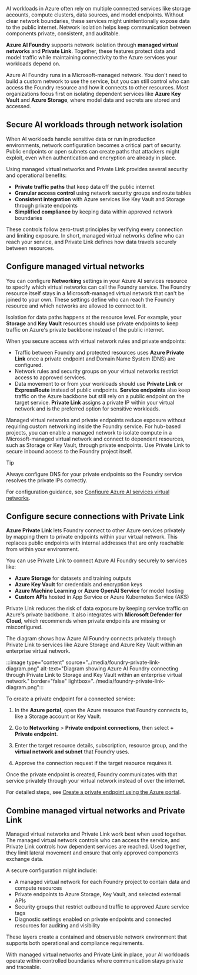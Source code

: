 AI workloads in Azure often rely on multiple connected services like storage accounts, compute clusters, data sources, and model endpoints. Without clear network boundaries, these services might unintentionally expose data to the public internet. Network isolation helps keep communication between components private, consistent, and auditable.

**Azure AI Foundry** supports network isolation through **managed virtual networks** and **Private Link**. Together, these features protect data and model traffic while maintaining connectivity to the Azure services your workloads depend on.

Azure AI Foundry runs in a Microsoft-managed network. You don't need to build a custom network to use the service, but you can still control who can access the Foundry resource and how it connects to other resources. Most organizations focus first on isolating dependent services like **Azure Key Vault** and **Azure Storage**, where model data and secrets are stored and accessed.

## Secure AI workloads through network isolation

When AI workloads handle sensitive data or run in production environments, network configuration becomes a critical part of security. Public endpoints or open subnets can create paths that attackers might exploit, even when authentication and encryption are already in place.

Using managed virtual networks and Private Link provides several security and operational benefits:

- **Private traffic paths** that keep data off the public internet
- **Granular access control** using network security groups and route tables
- **Consistent integration** with Azure services like Key Vault and Storage through private endpoints
- **Simplified compliance** by keeping data within approved network boundaries

These controls follow zero-trust principles by verifying every connection and limiting exposure.
In short, managed virtual networks define who can reach your service, and Private Link defines how data travels securely between resources.

## Configure managed virtual networks

You can configure **Networking** settings in your Azure AI services resource to specify which virtual networks can call the Foundry service. The Foundry resource itself stays in a Microsoft-managed virtual network that can't be joined to your own. These settings define who can reach the Foundry resource and which networks are allowed to connect to it.

Isolation for data paths happens at the resource level. For example, your **Storage** and **Key Vault** resources should use private endpoints to keep traffic on Azure's private backbone instead of the public internet.

When you secure access with virtual network rules and private endpoints:

- Traffic between Foundry and protected resources uses **Azure Private Link** once a private endpoint and Domain Name System (DNS) are configured.
- Network rules and security groups on your virtual networks restrict access to approved services.
- Data movement to or from your workloads should use **Private Link** or **ExpressRoute** instead of public endpoints. **Service endpoints** also keep traffic on the Azure backbone but still rely on a public endpoint on the target service. **Private Link** assigns a private IP within your virtual network and is the preferred option for sensitive workloads.

Managed virtual networks and private endpoints reduce exposure without requiring custom networking inside the Foundry service. For hub-based projects, you can enable a managed network to isolate compute in a Microsoft-managed virtual network and connect to dependent resources, such as Storage or Key Vault, through private endpoints. Use Private Link to secure inbound access to the Foundry project itself.

> [!TIP]
> Always configure DNS for your private endpoints so the Foundry service resolves the private IPs correctly.

For configuration guidance, see [Configure Azure AI services virtual networks](/azure/ai-services/cognitive-services-virtual-networks?azure-portal=true).

## Configure secure connections with Private Link

**Azure Private Link** lets Foundry connect to other Azure services privately by mapping them to private endpoints within your virtual network. This replaces public endpoints with internal addresses that are only reachable from within your environment.

You can use Private Link to connect Azure AI Foundry securely to services like:

- **Azure Storage** for datasets and training outputs
- **Azure Key Vault** for credentials and encryption keys
- **Azure Machine Learning** or **Azure OpenAI Service** for model hosting
- **Custom APIs** hosted in App Service or Azure Kubernetes Service (AKS)

Private Link reduces the risk of data exposure by keeping service traffic on Azure's private backbone. It also integrates with **Microsoft Defender for Cloud**, which recommends when private endpoints are missing or misconfigured.

The diagram shows how Azure AI Foundry connects privately through Private Link to services like Azure Storage and Azure Key Vault within an enterprise virtual network.

:::image type="content" source="../media/foundry-private-link-diagram.png" alt-text="Diagram showing Azure AI Foundry connecting through Private Link to Storage and Key Vault within an enterprise virtual network." border="false" lightbox="../media/foundry-private-link-diagram.png":::

To create a private endpoint for a connected service:

1. In the **Azure portal**, open the Azure resource that Foundry connects to, like a Storage account or Key Vault.

1. Go to **Networking** > **Private endpoint connections**, then select **+ Private endpoint**.

1. Enter the target resource details, subscription, resource group, and the **virtual network and subnet** that Foundry uses.

1. Approve the connection request if the target resource requires it.

Once the private endpoint is created, Foundry communicates with that service privately through your virtual network instead of over the internet.

For detailed steps, see [Create a private endpoint using the Azure portal](/azure/private-link/create-private-endpoint-portal?azure-portal=true).

## Combine managed virtual networks and Private Link

Managed virtual networks and Private Link work best when used together. The managed virtual network controls who can access the service, and Private Link controls how dependent services are reached. Used together, they limit lateral movement and ensure that only approved components exchange data.

A secure configuration might include:

- A managed virtual network for each Foundry project to contain data and compute resources
- Private endpoints to Azure Storage, Key Vault, and selected external APIs
- Security groups that restrict outbound traffic to approved Azure service tags
- Diagnostic settings enabled on private endpoints and connected resources for auditing and visibility

These layers create a contained and observable network environment that supports both operational and compliance requirements.

With managed virtual networks and Private Link in place, your AI workloads operate within controlled boundaries where communication stays private and traceable.
